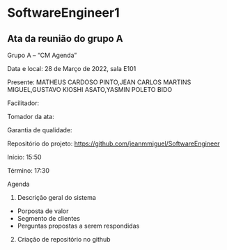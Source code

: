 # SoftwareEngineer1

## Ata da reunião do grupo A
Grupo A – “CM Agenda”

Data e local: 28 de Março de 2022, sala E101

Presente: MATHEUS CARDOSO PINTO,JEAN CARLOS MARTINS MIGUEL,GUSTAVO KIOSHI ASATO,YASMIN POLETO BIDO

Facilitador: 


Tomador da ata: 

Garantia de qualidade: 

Repositório do projeto: https://github.com/jeanmmiguel/SoftwareEngineer


Início: 15:50

Término: 17:30

Agenda
1. Descrição geral do sistema
- Porposta de valor 
- Segmento de clientes
- Perguntas propostas a serem respondidas
2. Criação de repositório no github
 
